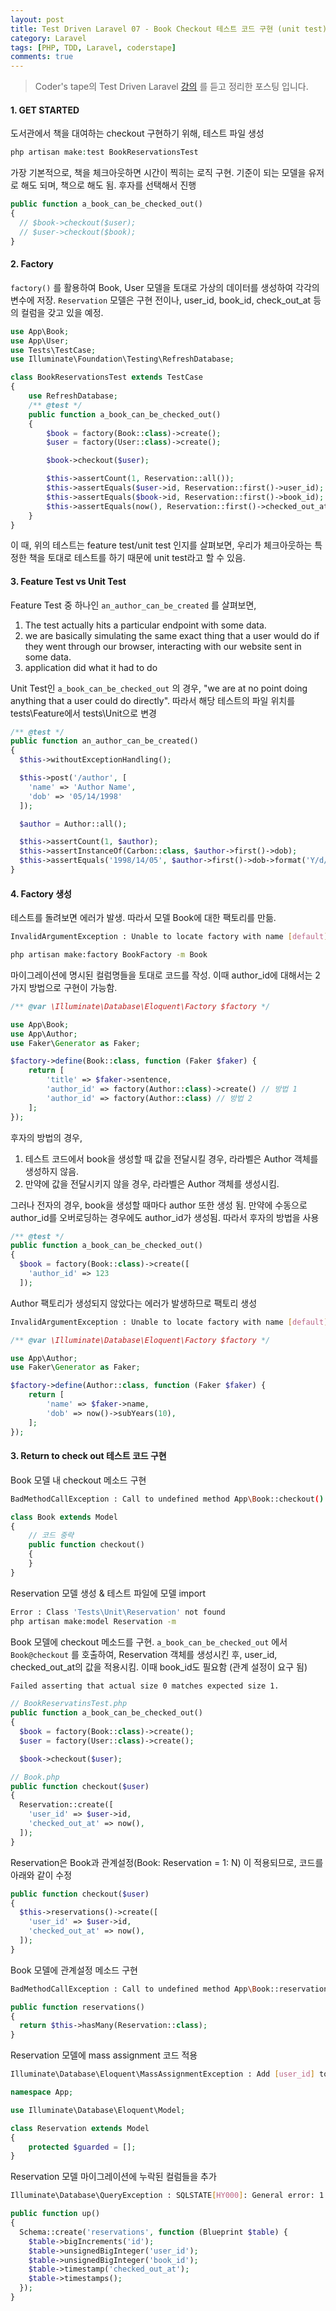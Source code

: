 ```yaml
---
layout: post
title: Test Driven Laravel 07 - Book Checkout 테스트 코드 구현 (unit test)
category: Laravel
tags: [PHP, TDD, Laravel, coderstape]
comments: true
---
```


> Coder's tape의 Test Driven Laravel [강의](https://www.youtube.com/playlist?list=PLpzy7FIRqpGAbkfdxo1MwOS9xjG3O3z1y) 를 듣고 정리한 포스팅 입니다.

#### 1. GET STARTED

도서관에서 책을 대여하는 checkout 구현하기 위해, 테스트 파일 생성

```php
php artisan make:test BookReservationsTest
```



가장 기본적으로, 책을 체크아웃하면 시간이 찍히는 로직 구현. 기준이 되는 모델을 유저로 해도 되며, 책으로 해도 됨. 후자를 선택해서 진행

```php
public function a_book_can_be_checked_out()
{
  // $book->checkout($user);
  // $user->checkout($book);
}
```



#### 2. Factory

`factory()` 를 활용하여 Book, User 모델을 토대로 가상의 데이터를 생성하여 각각의 변수에 저장. `Reservation` 모델은 구현 전이나, user_id, book_id, check_out_at 등의 컬럼을 갖고 있을 예정.

```php
use App\Book;
use App\User;
use Tests\TestCase;
use Illuminate\Foundation\Testing\RefreshDatabase;

class BookReservationsTest extends TestCase
{
    use RefreshDatabase;
    /** @test */
    public function a_book_can_be_checked_out()
    {
        $book = factory(Book::class)->create();
        $user = factory(User::class)->create();

        $book->checkout($user);

        $this->assertCount(1, Reservation::all());
        $this->assertEquals($user->id, Reservation::first()->user_id);
        $this->assertEquals($book->id, Reservation::first()->book_id);
        $this->assertEquals(now(), Reservation::first()->checked_out_at);
    }
}
```



이 때, 위의 테스트는 feature test/unit test 인지를 살펴보면, 우리가 체크아웃하는 특정한 책을 토대로 테스트를 하기 때문에 unit test라고 할 수 있음.



#### 3. Feature Test vs Unit Test

Feature Test 중 하나인 `an_author_can_be_created` 를 살펴보면, 

1. The test actually hits a particular endpoint with some data.
2. we are basically simulating the same exact thing that a user would do if they went through our browser, interacting with our website sent in some data.
3. application did what it had to do

Unit Test인 `a_book_can_be_checked_out`  의 경우, "we are at no point doing anything that a user could do directly". 따라서 해당 테스트의 파일 위치를 tests\Feature에서 tests\Unit으로 변경

```php
/** @test */
public function an_author_can_be_created()
{
  $this->withoutExceptionHandling();

  $this->post('/author', [
    'name' => 'Author Name',
    'dob' => '05/14/1998'
  ]);

  $author = Author::all();

  $this->assertCount(1, $author);
  $this->assertInstanceOf(Carbon::class, $author->first()->dob);
  $this->assertEquals('1998/14/05', $author->first()->dob->format('Y/d/m'));
}
```



#### 4. Factory 생성

테스트를 돌려보면 에러가 발생. 따라서 모델 Book에 대한 팩토리를 만듦.

```bash
InvalidArgumentException : Unable to locate factory with name [default] [App\Book].

php artisan make:factory BookFactory -m Book
```



마이그레이션에 명시된 컬럼명들을 토대로 코드를 작성. 이때 author_id에 대해서는 2가지 방법으로 구현이 가능함.

```php
/** @var \Illuminate\Database\Eloquent\Factory $factory */

use App\Book;
use App\Author;
use Faker\Generator as Faker;

$factory->define(Book::class, function (Faker $faker) {
    return [
        'title' => $faker->sentence,
      	'author_id' => factory(Author::class)->create() // 방법 1
      	'author_id' => factory(Author::class) // 방법 2
    ];
});
```



 후자의 방법의 경우, 

1. 테스트 코드에서 book을 생성할 때 값을 전달시킬 경우, 라라벨은 Author 객체를 생성하지 않음. 
2. 만약에 값을 전달시키지 않을 경우, 라라벨은 Author 객체를 생성시킴.

그러나 전자의 경우, book을 생성할 때마다 author 또한 생성 됨. 만약에 수동으로 author_id를 오버로딩하는 경우에도 author_id가 생성됨. 따라서 후자의 방법을 사용

```php
/** @test */
public function a_book_can_be_checked_out()
{
  $book = factory(Book::class)->create([
    'author_id' => 123
  ]);
```



Author 팩토리가 생성되지 않았다는 에러가 발생하므로 팩토리 생성

```bash
InvalidArgumentException : Unable to locate factory with name [default] [App\Author].
```

```php
/** @var \Illuminate\Database\Eloquent\Factory $factory */

use App\Author;
use Faker\Generator as Faker;

$factory->define(Author::class, function (Faker $faker) {
    return [
        'name' => $faker->name,
        'dob' => now()->subYears(10),
    ];
});
```



#### 3. Return to check out 테스트 코드 구현

Book 모델 내 checkout 메소드 구현

```bash
BadMethodCallException : Call to undefined method App\Book::checkout()
```

```php
class Book extends Model
{
    // 코드 중략
    public function checkout()
    {
    }
}
```



Reservation 모델 생성 & 테스트 파일에 모델 import

```bash
Error : Class 'Tests\Unit\Reservation' not found
php artisan make:model Reservation -m
```



Book 모델에 checkout 메소드를 구현. `a_book_can_be_checked_out`  에서 `Book@checkout` 를 호출하여, Reservation 객체를 생성시킨 후, user_id, checked_out_at의 값을 적용시킴. 이때 book_id도 필요함 (관계 설정이 요구 됨)

```bash
Failed asserting that actual size 0 matches expected size 1.
```

```php
// BookReservatinsTest.php
public function a_book_can_be_checked_out()
{
  $book = factory(Book::class)->create();
  $user = factory(User::class)->create();

  $book->checkout($user);

// Book.php
public function checkout($user) 
{
  Reservation::create([
    'user_id' => $user->id,
    'checked_out_at' => now(),
  ]);
}
```



Reservation은 Book과 관계설정(Book: Reservation = 1: N) 이 적용되므로, 코드를 아래와 같이 수정

```php
public function checkout($user)
{
  $this->reservations()->create([
    'user_id' => $user->id,
    'checked_out_at' => now(),
  ]);
}
```



Book 모델에 관계설정 메소드 구현

```bash
BadMethodCallException : Call to undefined method App\Book::reservations() 
```

```php
public function reservations()
{
  return $this->hasMany(Reservation::class);
}
```



Reservation 모델에 mass assignment 코드 적용

```bash
Illuminate\Database\Eloquent\MassAssignmentException : Add [user_id] to fillable property to allow mass assignment on [App\Reservation].
```

```php
namespace App;

use Illuminate\Database\Eloquent\Model;

class Reservation extends Model
{
    protected $guarded = [];
}
```



Reservation 모델 마이그레이션에 누락된 컬럼들을 추가

```bash
Illuminate\Database\QueryException : SQLSTATE[HY000]: General error: 1 table reservations has no column named user_id
```

```php
public function up()
{
  Schema::create('reservations', function (Blueprint $table) {
    $table->bigIncrements('id');
    $table->unsignedBigInteger('user_id');
    $table->unsignedBigInteger('book_id');
    $table->timestamp('checked_out_at');
    $table->timestamps();
  });
}
```
